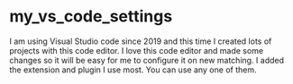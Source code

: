 # my_vs_code_settings

I am using Visual Studio code since 2019 and this time I created lots of projects with this code editor. I love this code editor and made some changes so it will be easy for me to configure it on new matching. I added the extension and plugin I use most. You can use any one of them.


